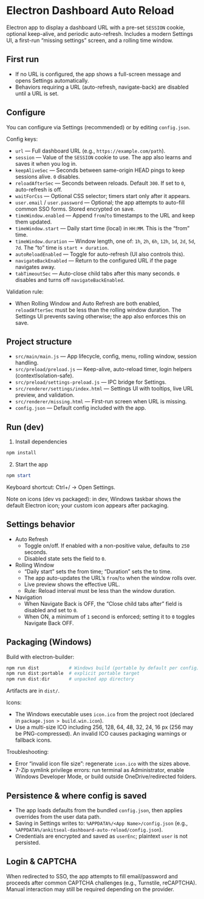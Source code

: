 # Electron Dashboard Auto Reload

Electron app to display a dashboard URL with a pre-set `SESSION` cookie, optional keep-alive, and periodic auto-refresh. Includes a modern Settings UI, a first-run “missing settings” screen, and a rolling time window.

## First run

- If no URL is configured, the app shows a full-screen message and opens Settings automatically.
- Behaviors requiring a URL (auto-refresh, navigate-back) are disabled until a URL is set.

## Configure

You can configure via Settings (recommended) or by editing `config.json`.

Config keys:

- `url` — Full dashboard URL (e.g., `https://example.com/path`).
- `session` — Value of the `SESSION` cookie to use. The app also learns and saves it when you log in.
- `keepAliveSec` — Seconds between same-origin HEAD pings to keep sessions alive. `0` disables.
- `reloadAfterSec` — Seconds between reloads. Default `300`. If set to `0`, auto-refresh is off.
- `waitForCss` — Optional CSS selector; timers start only after it appears.
- `user.email` / `user.password` — Optional; the app attempts to auto-fill common SSO forms. Stored encrypted on save.
- `timeWindow.enabled` — Append `from`/`to` timestamps to the URL and keep them updated.
- `timeWindow.start` — Daily start time (local) in `HH:MM`. This is the “from” time.
- `timeWindow.duration` — Window length, one of: `1h`, `2h`, `6h`, `12h`, `1d`, `2d`, `5d`, `7d`. The “to” time is `start + duration`.
- `autoReloadEnabled` — Toggle for auto-refresh (UI also controls this).
- `navigateBackEnabled` — Return to the configured URL if the page navigates away.
- `tabTimeoutSec` — Auto-close child tabs after this many seconds. `0` disables and turns off `navigateBackEnabled`.

Validation rule:
- When Rolling Window and Auto Refresh are both enabled, `reloadAfterSec` must be less than the rolling window duration. The Settings UI prevents saving otherwise; the app also enforces this on save.

## Project structure

- `src/main/main.js` — App lifecycle, config, menu, rolling window, session handling.
- `src/preload/preload.js` — Keep-alive, auto-reload timer, login helpers (contextIsolation-safe).
- `src/preload/settings-preload.js` — IPC bridge for Settings.
- `src/renderer/settings/index.html` — Settings UI with tooltips, live URL preview, and validation.
- `src/renderer/missing.html` — First-run screen when URL is missing.
- `config.json` — Default config included with the app.

## Run (dev)

1) Install dependencies

```powershell
npm install
```

2) Start the app

```powershell
npm start
```

Keyboard shortcut: Ctrl+/ → Open Settings.

Note on icons (dev vs packaged): in dev, Windows taskbar shows the default Electron icon; your custom icon appears after packaging.

## Settings behavior

- Auto Refresh
	- Toggle on/off. If enabled with a non-positive value, defaults to `250` seconds.
	- Disabled state sets the field to `0`.
- Rolling Window
	- “Daily start” sets the from time; “Duration” sets the to time.
	- The app auto-updates the URL’s `from`/`to` when the window rolls over.
	- Live preview shows the effective URL.
	- Rule: Reload interval must be less than the window duration.
- Navigation
	- When Navigate Back is OFF, the “Close child tabs after” field is disabled and set to `0`.
	- When ON, a minimum of `1` second is enforced; setting it to `0` toggles Navigate Back OFF.

## Packaging (Windows)

Build with electron-builder:

```powershell
npm run dist           # Windows build (portable by default per config)
npm run dist:portable  # explicit portable target
npm run dist:dir       # unpacked app directory
```

Artifacts are in `dist/`.

Icons:
- The Windows executable uses `icon.ico` from the project root (declared in `package.json > build.win.icon`).
- Use a multi-size ICO including 256, 128, 64, 48, 32, 24, 16 px (256 may be PNG-compressed). An invalid ICO causes packaging warnings or fallback icons.

Troubleshooting:
- Error “invalid icon file size”: regenerate `icon.ico` with the sizes above.
- 7-Zip symlink privilege errors: run terminal as Administrator, enable Windows Developer Mode, or build outside OneDrive/redirected folders.

## Persistence & where config is saved

- The app loads defaults from the bundled `config.json`, then applies overrides from the user data path.
- Saving in Settings writes to: `%APPDATA%/<App Name>/config.json` (e.g., `%APPDATA%/ankitseal-dashboard-auto-reload/config.json`).
- Credentials are encrypted and saved as `userEnc`; plaintext `user` is not persisted.

## Login & CAPTCHA

When redirected to SSO, the app attempts to fill email/password and proceeds after common CAPTCHA challenges (e.g., Turnstile, reCAPTCHA). Manual interaction may still be required depending on the provider.
